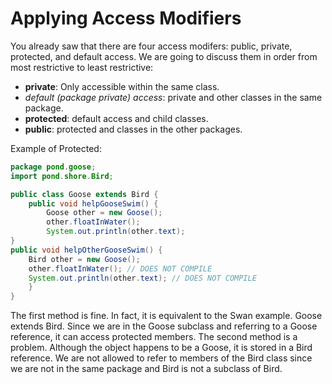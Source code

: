 # Applying Access Modifiers

You already saw that there are four access modifers: public, private, protected, and
default access. We are going to discuss them in order from most restrictive to least restrictive:

- **private**: Only accessible within the same class.
- *default (package private) access*: private and other classes in the same package.
- **protected**: default access and child classes.
- **public**: protected and classes in the other packages.

Example of Protected:

```Java
package pond.goose;
import pond.shore.Bird;

public class Goose extends Bird {
    public void helpGooseSwim() {
        Goose other = new Goose();
        other.floatInWater();
        System.out.println(other.text);
}
public void helpOtherGooseSwim() {
    Bird other = new Goose();
    other.floatInWater(); // DOES NOT COMPILE
    System.out.println(other.text); // DOES NOT COMPILE
    }
}
```

The first method is fine. In fact, it is equivalent to the Swan example. Goose extends Bird. Since we are in the Goose subclass and referring to a Goose reference, it can access protected members.
The second method is a problem. Although the object happens to be a Goose, it is stored in a Bird reference. We are not allowed to refer to members of the Bird class since we are not in the same package and Bird is not a subclass of Bird.